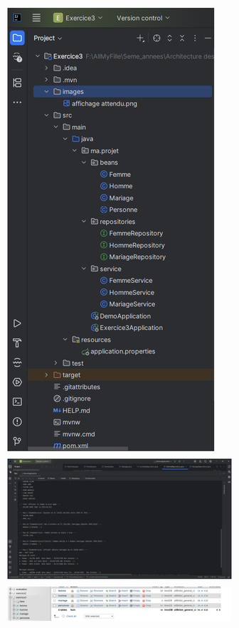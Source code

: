 ![Files.png](images/Files.png)


![affichage attendu.png](images/affichage%20attendu.png)


![Database.png](images/Database.png)